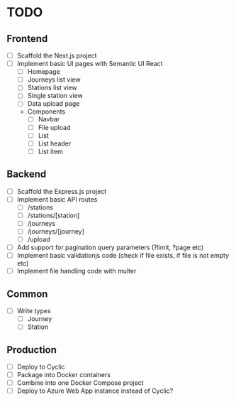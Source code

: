 # TODO

## Frontend

* [ ] Scaffold the Next.js project
* [ ] Implement basic UI pages with Semantic UI React
  * [ ] Homepage
  * [ ] Journeys list view
  * [ ] Stations list view
  * [ ] Single station view
  * [ ] Data upload page
  * Components
    * [ ] Navbar
    * [ ] File upload
    * [ ] List
    * [ ] List header
    * [ ] List item

## Backend

* [ ] Scaffold the Express.js project
* [ ] Implement basic API routes
  * [ ] /stations
  * [ ] /stations/[station]
  * [ ] /journeys
  * [ ] /journeys/[journey]
  * [ ] /upload
* [ ] Add support for pagination query parameters (?limit, ?page etc)
* [ ] Implement basic validationjs code (check if file exists, if file is not empty etc)
* [ ] Implement file handling code with multer

## Common

* [ ] Write types
  * [ ] Journey
  * [ ] Station

## Production

* [ ] Deploy to Cyclic
* [ ] Package into Docker containers
* [ ] Combine into one Docker Compose project
* [ ] Deploy to Azure Web App instance instead of Cyclic?
